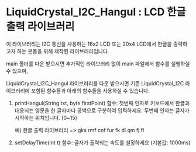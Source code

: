 # LiquidCrystal_I2C_Hangul : LCD 한글 출력 라이브러리

 이 라이브러리는 I2C 통신을 사용하는 16x2 LCD 또는 20x4 LCD에서 한글을 출력하고자 하는 분들을 위해 제작된 라이브러리입니다.
 
 main 폴더를 다운 받으시면 추가적인 라이브러리 없이 main 파일에서 함수를 실행하실 수 있으며,
 
 LiquidCrystal_I2C_Hangul 라이브러리를 다운 받으시면 기존 LiquidCrystal_I2C 라이브러리에 포함된 함수들과 아래의 함수들을 사용하실 수 있습니다.
 
 1. printHangul(String txt, byte firstPoint) 함수: 첫번째 인자로 키보드에서 한글과 대응되는 영문을 한 글자마다 공백으로 구분하여 입력하세요. 두번째 인자는 글자가 시작하는 위치입니다. (0~15)
 
     예) 한글 출력 라이브러리 => gks rmf cnf fur fk dl qm fj fl
 
    
 2. setDelayTime(int t) 함수: 글자가 출력되는 속도를 설정하세요 (기본값: 1000ms)
